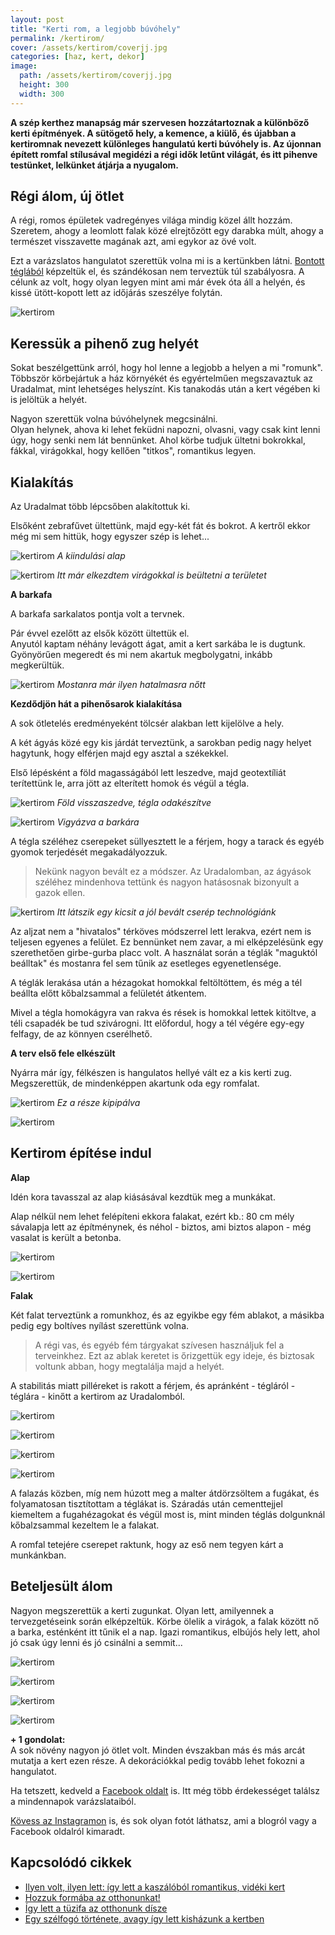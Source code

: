```yaml
---
layout: post
title: "Kerti rom, a legjobb búvóhely" 
permalink: /kertirom/
cover: /assets/kertirom/coverjj.jpg
categories: [haz, kert, dekor]
image:
  path: /assets/kertirom/coverjj.jpg
  height: 300
  width: 300
---
```





**A szép kerthez manapság már szervesen hozzátartoznak a különböző kerti építmények. A sütögető hely, a kemence, a kiülő, és újabban a kertiromnak nevezett különleges hangulatú kerti búvóhely is. Az újonnan épített romfal stílusával megidézi a régi idők letűnt világát, és itt pihenve testünket, lelkünket átjárja a nyugalom.**  



## Régi álom, új ötlet


A régi, romos épületek vadregényes világa mindig közel állt hozzám.  
Szeretem, ahogy a leomlott falak közé elrejtőzött egy darabka múlt, ahogy a természet visszavette magának azt, ami egykor az övé volt.

Ezt a varázslatos hangulatot szerettük volna mi is a kertünkben látni. [Bontott téglából](/2019-04-23/tegla) képzeltük el, és szándékosan nem terveztük túl szabályosra. A célunk az volt, hogy olyan legyen mint ami már évek óta áll a helyén, és kissé ütött-kopott lett az időjárás szeszélye folytán.

![kertirom](/assets/kertirom/coverj.jpg)


## Keressük a pihenő zug  helyét

Sokat beszélgettünk arról, hogy hol lenne a legjobb a helyen a mi "romunk". Többször körbejártuk a ház környékét és egyértelműen megszavaztuk az Uradalmat, mint lehetséges helyszínt. Kis tanakodás után a kert végében ki is jelöltük a helyét. 

Nagyon szerettük volna búvóhelynek megcsinálni.  
Olyan helynek, ahova ki lehet feküdni napozni, olvasni, vagy csak kint lenni úgy, hogy senki nem lát bennünket. Ahol körbe tudjuk ültetni bokrokkal, fákkal, virágokkal, hogy kellően "titkos", romantikus legyen.

## Kialakítás


Az Uradalmat több lépcsőben alakítottuk ki.

Elsőként zebrafűvet ültettünk, majd egy-két fát és bokrot. A kertről ekkor még mi sem hittük, hogy egyszer szép is lehet... 


![kertirom](/assets/kertirom/36931398_1610570545708975_6626035408352313344_n.jpg)
_A kiindulási alap_
    
![kertirom](/assets/kertirom/36934339_1610570459042317_3720280713082175488_nj.jpg)
_Itt már elkezdtem virágokkal is beültetni a területet_



**A barkafa**


A barkafa sarkalatos pontja volt a tervnek.

Pár évvel ezelőtt az elsők között ültettük el.  
Anyutól kaptam néhány levágott ágat, amit a kert sarkába le is dugtunk. Gyönyörűen megeredt és mi nem akartuk megbolygatni, inkább megkerültük.

![kertirom](/assets/kertirom/IMG_20190806_154152_907.jpg)
_Mostanra már ilyen hatalmasra nőtt_


**Kezdődjön hát a pihenősarok kialakítása**

A sok ötletelés eredményeként tölcsér alakban lett kijelölve a hely. 

A két ágyás közé egy kis járdát terveztünk, a sarokban pedig nagy helyet hagytunk, hogy elférjen majd egy asztal a székekkel.

Első lépésként a föld magasságából lett leszedve, majd geotextíliát terítettünk le, arra jött az elterített homok és végül a tégla.


![kertirom](/assets/kertirom/20180518_165603.jpg)
_Föld visszaszedve, tégla odakészítve_




![kertirom](/assets/kertirom/20180518_173345.jpg)
_Vigyázva a barkára_


A tégla széléhez cserepeket süllyesztett le a férjem, hogy a tarack és egyéb gyomok terjedését megakadályozzuk. 

> Nekünk nagyon bevált ez a módszer. Az Uradalomban, az ágyások széléhez mindenhova tettünk és nagyon hatásosnak bizonyult a gazok ellen.

![kertirom](/assets/kertirom/20180518_183411j.jpg)
_Itt látszik egy kicsit a jól bevált cserép technológiánk_



Az aljzat nem a "hivatalos" térköves módszerrel lett lerakva, ezért nem is teljesen egyenes a felület. Ez bennünket nem zavar, a mi elképzelésünk egy szerethetően girbe-gurba placc volt. A használat során a téglák "maguktól beálltak" és mostanra fel sem tűnik az esetleges egyenetlensége.

A téglák lerakása után a hézagokat homokkal feltöltöttem, és még a tél beállta előtt kőbalzsammal a felületét átkentem.

Mivel a tégla homokágyra van rakva és rések is homokkal lettek kitöltve, a téli csapadék be tud szivárogni. Itt előfordul, hogy a tél végére egy-egy felfagy, de az könnyen cserélhető.

**A terv első fele elkészült** 

Nyárra már így, félkészen is hangulatos hellyé vált ez a kis kerti zug. Megszerettük, de mindenképpen akartunk oda egy romfalat.  

![kertirom](/assets/kertirom/4.JPG)
_Ez a része kipipálva_

![kertirom](/assets/kertirom/36872573_1610900185676011_7228177638429294592_n.jpg)

## Kertirom építése indul

**Alap**

Idén kora tavasszal az alap kiásásával kezdtük meg a munkákat.

Alap nélkül nem lehet felépíteni ekkora falakat, ezért kb.: 80 cm mély sávalapja lett az építménynek, és néhol - biztos, ami biztos alapon - még vasalat is került a betonba. 



![kertirom](/assets/kertirom/IMG_20190228_081741.jpg)

![kertirom](/assets/kertirom/IMG_20190228_081810j.jpg)


**Falak**

Két falat terveztünk a romunkhoz, és az egyikbe egy fém ablakot, a másikba pedig egy boltíves nyílást szerettünk volna.

> A régi vas, és egyéb fém tárgyakat szívesen használjuk fel a terveinkhez. Ezt az ablak keretet is őrizgettük egy ideje, és biztosak voltunk abban, hogy megtalálja majd a helyét.

A stabilitás miatt pilléreket is rakott a férjem, és apránként - tégláról - téglára - kinőtt a kertirom az Uradalomból.

![kertirom](/assets/kertirom/IMG_20190319_170512.jpg)

![kertirom](/assets/kertirom/IMG_20190324_080827.jpg)

![kertirom](/assets/kertirom/jav.boltív.jpg)

![kertirom](/assets/kertirom/IMG_20190405_075459.jpg)

A falazás közben, míg nem húzott meg a malter átdörzsöltem a fugákat, és folyamatosan tisztítottam a téglákat is. Száradás után cementtejjel kiemeltem a fugahézagokat és végül most is, mint minden téglás dolgunknál kőbalzsammal kezeltem le a falakat.

A romfal tetejére cserepet raktunk, hogy az eső nem tegyen kárt a munkánkban.

## Beteljesült álom

Nagyon megszerettük a kerti zugunkat. Olyan lett, amilyennek a tervezgetéseink során elképzeltük. Körbe ölelik a virágok, a falak között nő a barka, esténként itt tűnik el a nap. Igazi romantikus, elbújós hely lett, ahol jó csak úgy lenni és jó csinálni a semmit...

![kertirom](/assets/kertirom/IMG_20190610_180351_362.jpg)

![kertirom](/assets/kertirom/IMG_20190701_181714_566j.jpg)

![kertirom](/assets/kertirom/IMG_20190625_192707j.jpg)

![kertirom](/assets/kertirom/coverjj.jpg)

**+ 1 gondolat:**  
A sok növény nagyon jó ötlet volt. Minden évszakban más és más arcát mutatja a kert ezen része. A dekorációkkal pedig tovább lehet fokozni a hangulatot.


Ha tetszett, kedveld a <a href="https://www.facebook.com/Var%C3%A1zsolj-otthont-360330751226066/" target="_blank">Facebook oldalt</a> is. Itt még több érdekességet találsz a mindennapok varázslataiból.

<a href="https://www.instagram.com/varazsoljotthont/?hl=hu/" target="_blank">Kövess az Instagramon</a> is, és sok olyan fotót láthatsz, ami a blogról vagy a Facebook oldalról kimaradt.


## Kapcsolódó cikkek


* [Ilyen volt, ilyen lett: így lett a kaszálóból romantikus, vidéki kert](/2019-06-26/kulsokorlet)
* [Hozzuk formába az otthonunkat!](/2019-03-26/dekoráció)
* [Így lett a tüzifa az otthonunk dísze](/2019-05-16/fábólkreatívan)
* [Egy szélfogó története, avagy így lett kisházunk a kertben](/2019-08-18/szerszamtarolo)



 




